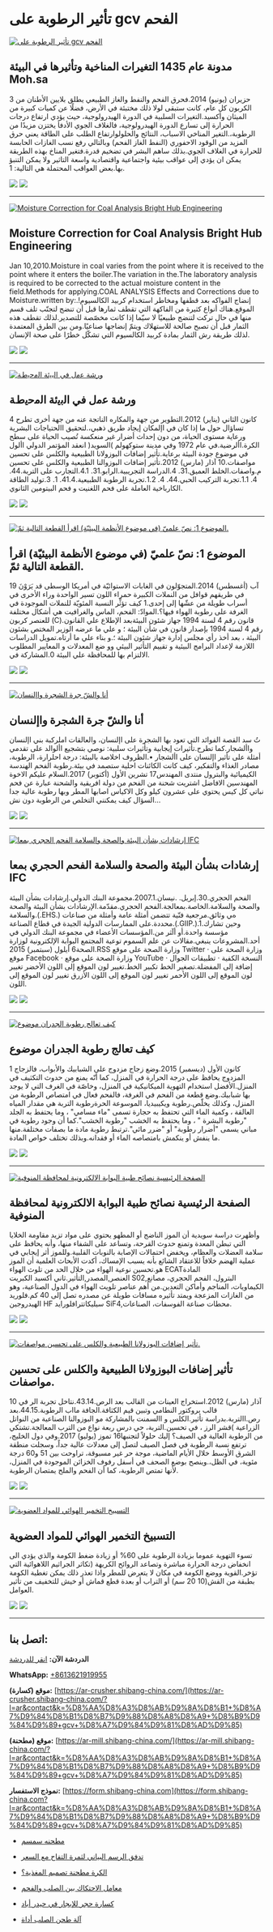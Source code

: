 # تأثير الرطوبة على gcv الفحم

<a href="https://swt.shibang-china.com/?l=ar&img&k=%D8%AA%D8%A3%D8%AB%D9%8A%D8%B1+%D8%A7%D9%84%D8%B1%D8%B7%D9%88%D8%A8%D8%A9+%D8%B9%D9%84%D9%89+gcv+%D8%A7%D9%84%D9%81%D8%AD%D9%85" target="_blank">![تأثير الرطوبة على gcv الفحم](http://static.shibang-china.com/all-800x300/1177.jpg)</a>

## مدونة عام 1435 التغيرات المناخية وتأثيرها في البيئة Moh.sa
3 حزيران (يونيو) 2014.فحرق الفحم والنفط والغاز الطبيعي يطلق بلايين الأطنان من الكربون كل عام، كانت ستبقى لولا ذلك مختبئة في الأرض، فضلًا عن كميات كبيرة من الميثان وأكسيد.التغيرات السلبية في الدورة الهيدرولوجية، حيث يؤدي ارتفاع درجات الحرارة إلى تسارع الدورة الهيدرولوجية، فالغلاف الجوي الأدفأ يختزن مزيدًا من الرطوبة،.التغير المناخي الاسباب، النتائج والحلولوارتفاع الطلب على الطاقة يعني حرق المزيد من الوقود الاحفوري (النفط الغاز الفحم) وبالتالي رفع نسب الغازات الحابسة للحرارة في الغلاف الجوي.بذلك ساهم البشر في تضخيم قدرة.فتغير المناخ بهذه الطريقة يمكن ان يؤدي إلى عواقب بيئية واجتماعية واقتصادية واسعة التاثير ولا يمكن التنبؤ بها.بعض العواقب المحتملة هي التالية: 1.


<a href="https://whatsapp.shibangsoft.com/WhatsApp.php" target="_blank" title="WhatsApp">![](http://static.shibang-china.com/icon/whatsapp.png)</a> <a href="https://swt.shibang-china.com/?l=ar&icon&k=%D8%AA%D8%A3%D8%AB%D9%8A%D8%B1+%D8%A7%D9%84%D8%B1%D8%B7%D9%88%D8%A8%D8%A9+%D8%B9%D9%84%D9%89+gcv+%D8%A7%D9%84%D9%81%D8%AD%D9%85" target="_blank">![](http://static.shibang-china.com/icon/chat-ar.png)</a>

---

<a href="https://swt.shibang-china.com/?l=ar&img&k=%D8%AA%D8%A3%D8%AB%D9%8A%D8%B1+%D8%A7%D9%84%D8%B1%D8%B7%D9%88%D8%A8%D8%A9+%D8%B9%D9%84%D9%89+gcv+%D8%A7%D9%84%D9%81%D8%AD%D9%85" target="_blank">![Moisture Correction for Coal Analysis Bright Hub Engineering](http://static.shibang-china.com/all-800x300/176.jpg)</a>

## Moisture Correction for Coal Analysis Bright Hub Engineering
Jan 10,2010.Moisture in coal varies from the point where it is received to the point where it enters the boiler.The variation in the.The laboratory analysis is required to be corrected to the actual moisture content in the field.Methods for applying.COAL ANALYSIS Effects and Corrections due to Moisture.written by:.إنضاج الفواكه بعد قطفها ومخاطر استخدام كربيد الكالسيوم! الموقع.هناك أنواع كثيرة من الفاكهة التي تقطف ثمارها قبل أن تنضج لتجنّب تلف قسم منها في حال تركت لتنضج طبيعيًا لا سيّما إذا كانت مخصّصة للتصدير.لذلك تقطف هذه الثمار قبل أن تصبح صالحة للاستهلاك ويتمّ إنضاجها صناعيًا.ومن بين الطرق المعتمدة لذلك طريقة رش الثمار بمادة كربيد الكالسيوم التي تشكّل خطرًا على صحة الإنسان.


<a href="https://whatsapp.shibangsoft.com/WhatsApp.php" target="_blank" title="WhatsApp">![](http://static.shibang-china.com/icon/whatsapp.png)</a> <a href="https://swt.shibang-china.com/?l=ar&icon&k=%D8%AA%D8%A3%D8%AB%D9%8A%D8%B1+%D8%A7%D9%84%D8%B1%D8%B7%D9%88%D8%A8%D8%A9+%D8%B9%D9%84%D9%89+gcv+%D8%A7%D9%84%D9%81%D8%AD%D9%85" target="_blank">![](http://static.shibang-china.com/icon/chat-ar.png)</a>

---

<a href="https://swt.shibang-china.com/?l=ar&img&k=%D8%AA%D8%A3%D8%AB%D9%8A%D8%B1+%D8%A7%D9%84%D8%B1%D8%B7%D9%88%D8%A8%D8%A9+%D8%B9%D9%84%D9%89+gcv+%D8%A7%D9%84%D9%81%D8%AD%D9%85" target="_blank">![ورﺷﺔ ﻋﻣل ﻓﻲ اﻟﺑﯾﺋﺔ اﻟﻣﺣﯾطﺔ](http://static.shibang-china.com/all-800x300/805.jpg)</a>

## ورﺷﺔ ﻋﻣل ﻓﻲ اﻟﺑﯾﺋﺔ اﻟﻣﺣﯾطﺔ
4 كانون الثاني (يناير) 2012.التطوير من جهة والمكاره الناتجة عنه من جهة أخرى تطرح تساؤال حول ما إذا كان في اإلمكان إيجاد طريق ذهبي،.لتحقيق االحتياجات البشرية ورعاية مستوى الحياة، من دون إحداث أضرار غير منعكسة تُصيب الحياة على سطح الكرة.األرضية.في عام 1972 وفي مدينة ستوكهولم )السويد( انعقد المؤتمر الدولي األول في موضوع جودة البيئة برعاية.تأثير إضافات البوزولانا الطبيعية والكلس على تحسين مواصفات.10 آذار (مارس) 2012.تأثير إضافات البوزوالنا الطبيعية والكلس على تحسين م.واصفات.الخلط العميق.31. 4.الدراسة التجريبية.الرابو.31. 4.1.التجارب على التربة.44. 4. 1.1.تجربة التركيب الحبي.44. 4. 1.2.تجربة الرطوبة الطبيعية.41.4. 1. 3.توليد الطاقة الكارباخية العاملة على فحم اللغنيت و فحم البيتومين الثانوي.


<a href="https://whatsapp.shibangsoft.com/WhatsApp.php" target="_blank" title="WhatsApp">![](http://static.shibang-china.com/icon/whatsapp.png)</a> <a href="https://swt.shibang-china.com/?l=ar&icon&k=%D8%AA%D8%A3%D8%AB%D9%8A%D8%B1+%D8%A7%D9%84%D8%B1%D8%B7%D9%88%D8%A8%D8%A9+%D8%B9%D9%84%D9%89+gcv+%D8%A7%D9%84%D9%81%D8%AD%D9%85" target="_blank">![](http://static.shibang-china.com/icon/chat-ar.png)</a>

---

<a href="https://swt.shibang-china.com/?l=ar&img&k=%D8%AA%D8%A3%D8%AB%D9%8A%D8%B1+%D8%A7%D9%84%D8%B1%D8%B7%D9%88%D8%A8%D8%A9+%D8%B9%D9%84%D9%89+gcv+%D8%A7%D9%84%D9%81%D8%AD%D9%85" target="_blank">![الموضوع 1: نصّ علميّ (في موضوع الأنظمة البيئيّة) اقرأ القطعة التالية ثمّ.](http://static.shibang-china.com/all-800x300/1124.jpg)</a>

## الموضوع 1: نصّ علميّ (في موضوع الأنظمة البيئيّة) اقرأ القطعة التالية ثمّ.
19 آب (أغسطس) 2014.المتجوّلون في الغابات الاستوائيّة في أمريكا الوسطى قد يَرَوْنَ في طريقهم قوافل من النملات الكبيرة حمراء اللون تسير الواحدة وراء الأخرى في أسراب طويلة من عشّها إلى إحدى.1 كيف تؤثِّر النسبة المئويّة للنملات الموجودة في الغرفة على رطوبة الهواء فيها؟.الموادّ: الفحم، الماس والغرافيت هي أشكال مختلفة للعنصر كربون (C).قانون رقم 4 لسنة 1994 جهاز شئون البيئةبعد الإطلاع علي القانون رقم 4 لسنة 1994 بإصدار قانون في شأن البيئة ؛ و علي ما عرضه الوزير المختص بشئون البيئة ، بعد أخذ رأي مجلس إدارة جهاز شئون البيئة ؛.و بناء علي ما أرتاه.تمويل الدراسات اللازمة لإعداد البرامج البيئية و تقييم التأثير البيئي وو ضع المعدلات و المعايير المطلوب الالتزام بها للمحافظة علي البيئة 0.المشاركة في.


<a href="https://whatsapp.shibangsoft.com/WhatsApp.php" target="_blank" title="WhatsApp">![](http://static.shibang-china.com/icon/whatsapp.png)</a> <a href="https://swt.shibang-china.com/?l=ar&icon&k=%D8%AA%D8%A3%D8%AB%D9%8A%D8%B1+%D8%A7%D9%84%D8%B1%D8%B7%D9%88%D8%A8%D8%A9+%D8%B9%D9%84%D9%89+gcv+%D8%A7%D9%84%D9%81%D8%AD%D9%85" target="_blank">![](http://static.shibang-china.com/icon/chat-ar.png)</a>

---

<a href="https://swt.shibang-china.com/?l=ar&img&k=%D8%AA%D8%A3%D8%AB%D9%8A%D8%B1+%D8%A7%D9%84%D8%B1%D8%B7%D9%88%D8%A8%D8%A9+%D8%B9%D9%84%D9%89+gcv+%D8%A7%D9%84%D9%81%D8%AD%D9%85" target="_blank">![أنا والشّ جرة الشجرة واإلنسان](http://static.shibang-china.com/all-800x300/765.jpg)</a>

## أنا والشّ جرة الشجرة واإلنسان
تُ سد القصة الفوائد التي تعود بها الشجرة على اإلنسان، والعالقات املركبة بني اإلنسان واألشجار.كما تطرح.تأثيرات إيجابية وتأثيرات سلبية: نوصي بتشجيع األوالد على تقدمي أمثلة على تأثير اإلنسان على األشجار •.الظروف اخلاصة بالبيئة: درجة احلرارة، الرطوبة، مصادر الغذاء والتفكير، كيف كانت الكائنات احلية ستصمد في بيئة.رطوبة الفحم الهندسة الكيميائية والبترول منتدى المهندس17 تشرين الأول (أكتوبر) 2017.السلام عليكم الاخوة المهندسين الافاضل اشتريت شحنة من الفحم من دولة افريقية والشحنة عبارة عن فحم نباتي كل كيس يحتوي على عشرون كيلو وكل الاكياس اصابها المطر وبها رطوبة عالية جدا السؤال كيف يمكنني التخلص من الرطوبة دون نش…


<a href="https://whatsapp.shibangsoft.com/WhatsApp.php" target="_blank" title="WhatsApp">![](http://static.shibang-china.com/icon/whatsapp.png)</a> <a href="https://swt.shibang-china.com/?l=ar&icon&k=%D8%AA%D8%A3%D8%AB%D9%8A%D8%B1+%D8%A7%D9%84%D8%B1%D8%B7%D9%88%D8%A8%D8%A9+%D8%B9%D9%84%D9%89+gcv+%D8%A7%D9%84%D9%81%D8%AD%D9%85" target="_blank">![](http://static.shibang-china.com/icon/chat-ar.png)</a>

---

<a href="https://swt.shibang-china.com/?l=ar&img&k=%D8%AA%D8%A3%D8%AB%D9%8A%D8%B1+%D8%A7%D9%84%D8%B1%D8%B7%D9%88%D8%A8%D8%A9+%D8%B9%D9%84%D9%89+gcv+%D8%A7%D9%84%D9%81%D8%AD%D9%85" target="_blank">![إرﺷﺎدات ﺑﺸﺄن اﻟﺒﻴﺌﺔ واﻟﺼﺤﺔ واﻟﺴﻼﻣﺔ اﻟﻔﺤﻢ اﻟﺤﺠﺮي ﺑﻤﻌﺎ IFC](http://static.shibang-china.com/all-800x300/1299.jpg)</a>

## إرﺷﺎدات ﺑﺸﺄن اﻟﺒﻴﺌﺔ واﻟﺼﺤﺔ واﻟﺴﻼﻣﺔ اﻟﻔﺤﻢ اﻟﺤﺠﺮي ﺑﻤﻌﺎ IFC
اﻟﻔﺤﻢ اﻟﺤﺠﺮي.30.إﺑﺮﻳﻞ. .ﻧﻴﺴﺎن.2007.1.ﻣﺠﻤﻮﻋﺔ اﻟﺒﻨﻚ اﻟﺪوﻟﻲ.إرﺷﺎدات ﺑﺸﺄن اﻟﺒﻴﺌﺔ واﻟﺼﺤﺔ واﻟﺴﻼﻣﺔ.اﻟﺨﺎﺻﺔ.ﺑﻤﻌﺎﻟﺠﺔ.اﻟﻔﺤﻢ اﻟﺤﺠﺮي.ﻣﻘﺪّﻣﺔ.اﻹرﺷﺎدات ﺑﺸﺄن اﻟﺒﻴﺌﺔ واﻟﺼﺤﺔ واﻟﺴﻼﻣﺔ.(.EHS.) هﻲ وﺛﺎﺋﻖ.ﻣﺮﺟﻌﻴﺔ ﻓﻨّﻴﺔ ﺗﺘﻀﻤﻦ أﻣﺜﻠﺔ ﻋﺎﻣﺔ وأﻣﺜﻠﺔ ﻣﻦ ﺻﻨﺎﻋﺎت ﻣﺤﺪدة.ﻋﻠﻰ اﻟﻤﻤﺎرﺳﺎت اﻟﺪوﻟﻴﺔ اﻟﺠﻴﺪة ﻓﻲ ﻗﻄﺎع اﻟﺼﻨﺎﻋﺔ.(.GIIP.).1.وﺣﻴﻦ ﺗﺸﺎرك ﻣﺆﺳﺴﺔ واﺣﺪة.أو أآﺜﺮ ﻣﻦ.اﻟﻤﺆﺳﺴﺎت اﻷﻋﻀﺎء ﻓﻲ ﻣﺠﻤﻮﻋﺔ اﻟﺒﻨﻚ اﻟﺪوﻟﻲ ﻓﻲ أﺣﺪ.اﻟﻤﺸﺮوﻋﺎت ﻳﻨﺒﻐﻲ.مقالات عن علم السموم توعية المجتمع البوابة الإلكترونية لوزارة الصحة6 أيلول (سبتمبر) 2015.RSS وزارة الصحة على موقع Twitter &middot; وزارة الصحة على موقع Facebook &middot; وزارة الصحة على موقع YouTube &middot; النسخة الكفية &middot; تطبيقات الجوال إضافة إلى المفضلة.تصغير الخط تكبير الخط.تغيير لون الموقع إلى اللون الأخضر تغيير لون الموقع إلى اللون الأحمر تغيير لون الموقع إلى اللون الأزرق تغيير لون الموقع إلى اللون.


<a href="https://whatsapp.shibangsoft.com/WhatsApp.php" target="_blank" title="WhatsApp">![](http://static.shibang-china.com/icon/whatsapp.png)</a> <a href="https://swt.shibang-china.com/?l=ar&icon&k=%D8%AA%D8%A3%D8%AB%D9%8A%D8%B1+%D8%A7%D9%84%D8%B1%D8%B7%D9%88%D8%A8%D8%A9+%D8%B9%D9%84%D9%89+gcv+%D8%A7%D9%84%D9%81%D8%AD%D9%85" target="_blank">![](http://static.shibang-china.com/icon/chat-ar.png)</a>

---

<a href="https://swt.shibang-china.com/?l=ar&img&k=%D8%AA%D8%A3%D8%AB%D9%8A%D8%B1+%D8%A7%D9%84%D8%B1%D8%B7%D9%88%D8%A8%D8%A9+%D8%B9%D9%84%D9%89+gcv+%D8%A7%D9%84%D9%81%D8%AD%D9%85" target="_blank">![كيف تعالج رطوبة الجدران موضوع](http://static.shibang-china.com/all-800x300/232.jpg)</a>

## كيف تعالج رطوبة الجدران موضوع
1 كانون الأول (ديسمبر) 2015.وضع زجاج مزدوج على الشبابيك والأبواب، فالزجاج المزدوج يحافظ على درجة الحرارة في المنزل، كما أنّه يمنع من حدوث التكثيف في المنزل.الأفضل استخدام التهوية الميكانيكية في المنزل، وخاصّة في الغرف التي لا يوجد بها شبابيك.وضع قطعة من الفحم في الغرفة، فالفحم فعال في امتصاص الرطوبة من المنزل، وكذلك يخلّص.رطوبة ويكيبيديا، الموسوعة الحرةرطوبة التربة هي مقدار المياه العالقة ، وكمية الماء التي تحتفظ به حجارة تسمى &quot;ماء مسامي&quot; ، وما يحتفط به الجلد &quot;رطوبة البشرة &quot; ، وما يحتفظ به الخشب &quot;رطوبة الخشب&quot;.كما أن وجود رطوبة في مباني يسمى &quot;أضرار رطوبة&quot; أو &quot;ضرر مائي&quot;.ترتبط رطوبة مادة ما بصفات مختلفة.منها ما ينفش أو ينكمش بامتصاصه الماء أو فقدانه.وبذلك تختلف خواص المادة.


<a href="https://whatsapp.shibangsoft.com/WhatsApp.php" target="_blank" title="WhatsApp">![](http://static.shibang-china.com/icon/whatsapp.png)</a> <a href="https://swt.shibang-china.com/?l=ar&icon&k=%D8%AA%D8%A3%D8%AB%D9%8A%D8%B1+%D8%A7%D9%84%D8%B1%D8%B7%D9%88%D8%A8%D8%A9+%D8%B9%D9%84%D9%89+gcv+%D8%A7%D9%84%D9%81%D8%AD%D9%85" target="_blank">![](http://static.shibang-china.com/icon/chat-ar.png)</a>

---

<a href="https://swt.shibang-china.com/?l=ar&img&k=%D8%AA%D8%A3%D8%AB%D9%8A%D8%B1+%D8%A7%D9%84%D8%B1%D8%B7%D9%88%D8%A8%D8%A9+%D8%B9%D9%84%D9%89+gcv+%D8%A7%D9%84%D9%81%D8%AD%D9%85" target="_blank">![الصفحة الرئيسية نصائح طبية البوابة الالكترونية لمحافظة المنوفية](http://static.shibang-china.com/all-800x300/929.jpg)</a>

## الصفحة الرئيسية نصائح طبية البوابة الالكترونية لمحافظة المنوفية
وأظهرت دراسة سويدية أن الموز الناضج أو المطهو يحتوي على مواد تزيد مقاومة الخلايا التي تبطن المعدة وتمنع حدوث القرحة، وتساعد على الشفاء منها، وأنه يحافظ على سلامة العضلات والعظام، ويخفض احتمالات الإصابة بالنوبات القلبية.وللموز أثر إيجابي في عملية الهضم خلافاً للاعتقاد الشائع بأنه يسبب الإمساك، أكدت الأبحاث العلمية أن الموز هو.تحسين نوعية الهواء من خلال الحد من تلوث الهواء ECATالمادة العنصر,المصدر,التأثير.ثاني أكسيد الكبريت S02,البترول، الفحم الحجري، مصانع الكيماويات، المناجم وأماكن التعدين.من أهم عناصر تلويث الهواء في الدول الصناعية، وهو من الغازات المزعجة ويمتد تأثيره مسافات طويلة عن مصدره تصل إلى 40 كم.فلوريد الهيدروجين HF سيليكاتترافلورايد SiF4,محطات صناعة الفوسفات، الصناعات.


<a href="https://whatsapp.shibangsoft.com/WhatsApp.php" target="_blank" title="WhatsApp">![](http://static.shibang-china.com/icon/whatsapp.png)</a> <a href="https://swt.shibang-china.com/?l=ar&icon&k=%D8%AA%D8%A3%D8%AB%D9%8A%D8%B1+%D8%A7%D9%84%D8%B1%D8%B7%D9%88%D8%A8%D8%A9+%D8%B9%D9%84%D9%89+gcv+%D8%A7%D9%84%D9%81%D8%AD%D9%85" target="_blank">![](http://static.shibang-china.com/icon/chat-ar.png)</a>

---

<a href="https://swt.shibang-china.com/?l=ar&img&k=%D8%AA%D8%A3%D8%AB%D9%8A%D8%B1+%D8%A7%D9%84%D8%B1%D8%B7%D9%88%D8%A8%D8%A9+%D8%B9%D9%84%D9%89+gcv+%D8%A7%D9%84%D9%81%D8%AD%D9%85" target="_blank">![تأثير إضافات البوزولانا الطبيعية والكلس على تحسين مواصفات.](http://static.shibang-china.com/all-800x300/940.jpg)</a>

## تأثير إضافات البوزولانا الطبيعية والكلس على تحسين مواصفات.
10 آذار (مارس) 2012.استخراج العينات من القالب بعد الرص.43.14.نتاخل تجربة الر في قالب بروكتور النطامي وتبين قيم الكثافة.الجافة مااب الرطوبة.44.15.بعد رص.االتربة.بدراسة تأثير.الكلس و االسمنت بالمشاركة مو البوزوالنا الصناعية من النواتل الزراعية )قشر الرز ، في تحسين.التربة، حي درس ربعة نواع من الترب المعالجة.تشتكي من الرطوبة العالية في الصيف؟ إليك حلولاً لتجنبها16 تموز (يوليو) 2017.وفي دول الخليج، ترتفع نسبة الرطوبة في فصل الصيف لتصل إلى معدلات عالية جداً، وسجلت منطقة الشرق الأوسط خلال الأيام الماضية، موجة حر غير مسبوقة، تراوحت بين 51 و60 درجة مئوية، في الظل،.وينصح بوضع الصحف في أسفل رفوف الخزائن الموجودة في المنزل، لأنها تمتص الرطوبة، كما أن الفحم والملح يمتصان الرطوبة.


<a href="https://whatsapp.shibangsoft.com/WhatsApp.php" target="_blank" title="WhatsApp">![](http://static.shibang-china.com/icon/whatsapp.png)</a> <a href="https://swt.shibang-china.com/?l=ar&icon&k=%D8%AA%D8%A3%D8%AB%D9%8A%D8%B1+%D8%A7%D9%84%D8%B1%D8%B7%D9%88%D8%A8%D8%A9+%D8%B9%D9%84%D9%89+gcv+%D8%A7%D9%84%D9%81%D8%AD%D9%85" target="_blank">![](http://static.shibang-china.com/icon/chat-ar.png)</a>

---

<a href="https://swt.shibang-china.com/?l=ar&img&k=%D8%AA%D8%A3%D8%AB%D9%8A%D8%B1+%D8%A7%D9%84%D8%B1%D8%B7%D9%88%D8%A8%D8%A9+%D8%B9%D9%84%D9%89+gcv+%D8%A7%D9%84%D9%81%D8%AD%D9%85" target="_blank">![التسبيخ التخمير الهوائي للمواد العضوية](http://static.shibang-china.com/all-800x300/231.jpg)</a>

## التسبيخ التخمير الهوائي للمواد العضوية
تسوء التهوية عموما بزيادة الرطوبة على 60% أو زيادة ضغط الكومة والذي يؤدي الى انخفاض درجة الحرارة مباشرة وتصاعد الروائح الكريهة (تكاثر الجراثيم اللاهوائية التي تؤخر.القوية ووضع الكومة في مكان لا يتعرض للمطر واذا تعذر ذلك يمكن تغطية الكومة بطبقة من القش(10 20 سم) أو التراب أو بعدة قطع قماش أو خيش للتخفيف من تأثير العوامل.

<a href="https://whatsapp.shibangsoft.com/WhatsApp.php" target="_blank" title="WhatsApp">![](http://static.shibang-china.com/icon/whatsapp.png)</a> <a href="https://swt.shibang-china.com/?l=ar&icon&k=%D8%AA%D8%A3%D8%AB%D9%8A%D8%B1+%D8%A7%D9%84%D8%B1%D8%B7%D9%88%D8%A8%D8%A9+%D8%B9%D9%84%D9%89+gcv+%D8%A7%D9%84%D9%81%D8%AD%D9%85" target="_blank">![](http://static.shibang-china.com/icon/chat-ar.png)</a>

---
## اتصل بنا:

**الدردشة الآن:** [انقر للدردشة](https://swt.shibang-china.com?l=ar&contact&k=%D8%AA%D8%A3%D8%AB%D9%8A%D8%B1+%D8%A7%D9%84%D8%B1%D8%B7%D9%88%D8%A8%D8%A9+%D8%B9%D9%84%D9%89+gcv+%D8%A7%D9%84%D9%81%D8%AD%D9%85)

**WhatsApp:**  [+8613621919955](https://whatsapp.shibangsoft.com/WhatsApp.php)

**موقع (كسارة):** [https://ar-crusher.shibang-china.com/](https://ar-crusher.shibang-china.com/?l=ar&contact&k=%D8%AA%D8%A3%D8%AB%D9%8A%D8%B1+%D8%A7%D9%84%D8%B1%D8%B7%D9%88%D8%A8%D8%A9+%D8%B9%D9%84%D9%89+gcv+%D8%A7%D9%84%D9%81%D8%AD%D9%85)

**موقع (مطحنة):** [https://ar-mill.shibang-china.com/](https://ar-mill.shibang-china.com/?l=ar&contact&k=%D8%AA%D8%A3%D8%AB%D9%8A%D8%B1+%D8%A7%D9%84%D8%B1%D8%B7%D9%88%D8%A8%D8%A9+%D8%B9%D9%84%D9%89+gcv+%D8%A7%D9%84%D9%81%D8%AD%D9%85)

**نموذج الاستفسار:** [https://form.shibang-china.com](https://form.shibang-china.com?l=ar&contact&k=%D8%AA%D8%A3%D8%AB%D9%8A%D8%B1+%D8%A7%D9%84%D8%B1%D8%B7%D9%88%D8%A8%D8%A9+%D8%B9%D9%84%D9%89+gcv+%D8%A7%D9%84%D9%81%D8%AD%D9%85)

* [مطحنه سمسم](../21/%D9%85%D8%B7%D8%AD%D9%86%D9%87%20%D8%B3%D9%85%D8%B3%D9%85.md)

* [تدفق الرسم البياني لثمرة التفاح مع السعر](../24/%D8%AA%D8%AF%D9%81%D9%82%20%D8%A7%D9%84%D8%B1%D8%B3%D9%85%20%D8%A7%D9%84%D8%A8%D9%8A%D8%A7%D9%86%D9%8A%20%D9%84%D8%AB%D9%85%D8%B1%D8%A9%20%D8%A7%D9%84%D8%AA%D9%81%D8%A7%D8%AD%20%D9%85%D8%B9%20%D8%A7%D9%84%D8%B3%D8%B9%D8%B1.md)

* [الكرة مطحنة تصميم المغذية؟](../25/%D8%A7%D9%84%D9%83%D8%B1%D8%A9%20%D9%85%D8%B7%D8%AD%D9%86%D8%A9%20%D8%AA%D8%B5%D9%85%D9%8A%D9%85%20%D8%A7%D9%84%D9%85%D8%BA%D8%B0%D9%8A%D8%A9%D8%9F.md)

* [معامل الاحتكاك بين الصلب والفحم](../25/%D9%85%D8%B9%D8%A7%D9%85%D9%84%20%D8%A7%D9%84%D8%A7%D8%AD%D8%AA%D9%83%D8%A7%D9%83%20%D8%A8%D9%8A%D9%86%20%D8%A7%D9%84%D8%B5%D9%84%D8%A8%20%D9%88%D8%A7%D9%84%D9%81%D8%AD%D9%85.md)

* [كسارة حجر للإيجار في حيدر أباد](../23/%D9%83%D8%B3%D8%A7%D8%B1%D8%A9%20%D8%AD%D8%AC%D8%B1%20%D9%84%D9%84%D8%A5%D9%8A%D8%AC%D8%A7%D8%B1%20%D9%81%D9%8A%20%D8%AD%D9%8A%D8%AF%D8%B1%20%D8%A3%D8%A8%D8%A7%D8%AF.md)

* [آلة طحن الصلب أداة](../25/%D8%A2%D9%84%D8%A9%20%D8%B7%D8%AD%D9%86%20%D8%A7%D9%84%D8%B5%D9%84%D8%A8%20%D8%A3%D8%AF%D8%A7%D8%A9.md)